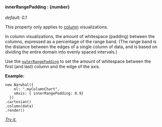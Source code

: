 #### **innerRangePadding** : {number}

*default: 0.1* 

This property only applies to [column](#column) visualizations. 

In column visualizations, the amount of whitespace (padding) between the columns, expressed as a percentage of the range band. (The range band is the distance between the edges of a single column of data, and is based on dividing the entire domain into evenly spaced intervals.)

Use the [`outerRangePadding`](#config_config.xAxis.outerRangePadding) to set the amount of whitespace between the first (and last) column and the edge of the axis.

**Example:**

	new Narwhal({
	    el: ".myColumnChart",
	    xAxis: { innerRangePadding: 0.9}
	  })
	.cartesian()
	.column(data)
	.render()

*[Try it.](http://jsfiddle.net/forio/LJ4ZS/)*



